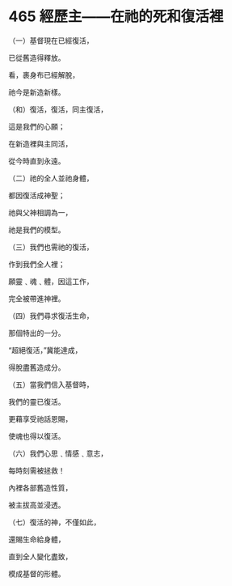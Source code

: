 # 465 經歷主——在祂的死和復活裡

（一）基督現在已經復活，

已從舊造得釋放。

看，裹身布已經解脫，

祂今是新造新樣。

（和）復活，復活，同主復活，

這是我們的心願；

在新造裡與主同活，

從今時直到永遠。

（二）祂的全人並祂身體，

都因復活成神聖；

祂與父神相調為一，

祂是我們的模型。

（三）我們也需祂的復活，

作到我們全人裡；

願靈﹑魂﹑體，因這工作，

完全被帶進神裡。

（四）我們尋求復活生命，

那個特出的一分。

“超絕復活，”冀能達成，

得脫盡舊造成分。

（五）當我們信入基督時，

我們的靈已復活。

更藉享受祂話恩賜，

使魂也得以復活。

（六）我們心思﹑情感﹑意志，

每時刻需被拯救！

內裡各部舊造性質，

被主拔高並浸透。

（七）復活的神，不僅如此，

還賜生命給身體，

直到全人變化盡致，

模成基督的形體。

